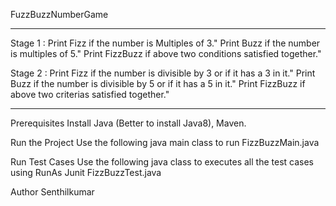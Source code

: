 
FuzzBuzzNumberGame
******************************************************************************
Stage 1 : 	Print Fizz if the number is Multiples of 3."
		Print Buzz if the number is multiples of 5."
		Print FizzBuzz if above two conditions satisfied together."

Stage 2 : 	Print Fizz if the number is divisible by 3 or if it has a 3 in it."
		Print Buzz if the number is divisible by 5 or if it has a 5 in it."
		Print FizzBuzz if above two criterias satisfied together."
********************************************************************************


Prerequisites
Install Java (Better to install Java8), Maven.

Run the Project
Use the following java main class to run
FizzBuzzMain.java

Run Test Cases
Use the following java class to executes all the test cases using RunAs Junit
FizzBuzzTest.java

Author
Senthilkumar
